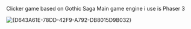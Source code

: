 Clicker game based on Gothic Saga
Main game engine i use is Phaser 3


![{D643A61E-78DD-42F9-A792-DB8015D9B032}](https://github.com/user-attachments/assets/bd1f5639-a1c2-4b72-b000-4828ceed6410)
